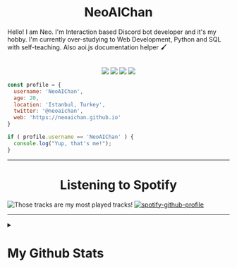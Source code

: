 <h1 align="center">
  <b>NeoAIChan</b>
</h1>

<p>Hello! I am Neo. I'm Interaction based Discord bot developer and it's my hobby. I'm currently over-studying to Web Development, Python and SQL with self-teaching. Also aoi.js documentation helper 🖌</p>

<br>

<div align="center">
  <img src="https://img.shields.io/badge/-HTML-F06529?style=for-the-badge&logo=html5&logoColor=F06529&labelColor=282828">
  <img src="https://img.shields.io/badge/-CSS-2965F1?style=for-the-badge&logo=css3&logoColor=2965F1&labelColor=282828">
  <img src="https://img.shields.io/badge/-Javascript-F0DB4F?style=for-the-badge&logo=javascript&logoColor=F0DB4F&labelColor=282828">
  <img src="https://img.shields.io/badge/-Python-FFE873?style=for-the-badge&logo=python&logoColor=FFE873&labelColor=282828">
</div>

```javascript
const profile = {
  username: 'NeoAIChan',
  age: 20,
  location: 'Istanbul, Turkey',
  twitter: '@neoaichan',
  web: 'https://neoaichan.github.io'
}

if ( profile.username == 'NeoAIChan' ) {
  console.log("Yup, that's me!");
}
```
<hr>

<h1 align="center">
  <b>Listening to Spotify</b>
</h1>

![Those tracks are my most played tracks!](https://spotify-recently-played-readme.vercel.app/api?user=21tzlvnjjxoiakmtssmu7mbqi)
[![spotify-github-profile](https://spotify-github-profile.vercel.app/api/view?uid=21tzlvnjjxoiakmtssmu7mbqi&cover_image=true&theme=default&bar_color=f0b2d6&bar_color_cover=true)](https://spotify-github-profile.vercel.app/api/view?uid=21tzlvnjjxoiakmtssmu7mbqi&redirect=true)

<hr>

<details>
  
  <summary><h1>My Github Stats</h1></summary>
  
<img height="140px" src="https://github-readme-stats.vercel.app/api?username=NeoAIChan&show_icons=true&locale=en&theme=github_dark"/>
<img src="https://github-readme-stats.vercel.app/api/top-langs/?username=NeoAIChan&layout=compact&show_icons=true&locale=en&theme=github_dark"/>
<img src="https://github-readme-stats.vercel.app/api/pin/?username=aichandevils&repo=ai-devils&show_icons=true&locale=en&theme=github_dark"/>
<img src="https://github-readme-stats.vercel.app/api/pin/?username=NeoAIChan&repo=texas&show_icons=true&locale=en&theme=github_dark"/>
</details>
